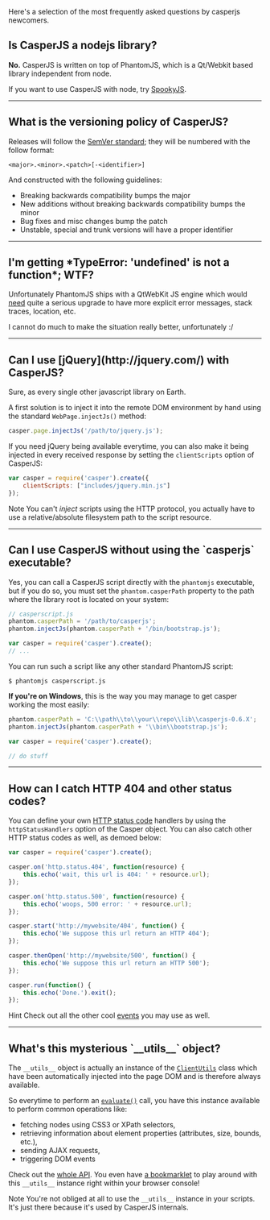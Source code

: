 Here's a selection of the most frequently asked questions by casperjs
newcomers.

<h2 id="faq-nodejs">Is CasperJS a nodejs library?</h2>

**No.** CasperJS is written on top of PhantomJS, which is a Qt/Webkit based
library independent from node.

If you want to use CasperJS with node, try [SpookyJS](https://github.com/WaterfallEngineering/SpookyJS).

* * * * *

<h2 id="faq-versioning">What is the versioning policy of CasperJS?</h2>

Releases will follow the [SemVer standard](http://semver.org/); they
will be numbered with the follow format:

```
<major>.<minor>.<patch>[-<identifier>]
```

And constructed with the following guidelines:

- Breaking backwards compatibility bumps the major
- New additions without breaking backwards compatibility bumps the minor
- Bug fixes and misc changes bump the patch
- Unstable, special and trunk versions will have a proper identifier

* * * * *

<h2 id="faq-typeerror">I'm getting *TypeError: 'undefined' is not a function*; WTF?</h2>

Unfortunately PhantomJS ships with a QtWebKit JS engine which would
[need](http://code.google.com/p/phantomjs/issues/detail?id=336) quite a
serious upgrade to have more explicit error messages, stack traces,
location, etc.

I cannot do much to make the situation really better, unfortunately :/

* * * * *

<h2 id="faq-jquery">Can I use [jQuery](http://jquery.com/) with CasperJS?</h2>

Sure, as every single other javascript library on Earth.

A first solution is to inject it into the remote DOM environment by
hand using the standard `WebPage.injectJs()` method:

```javascript
casper.page.injectJs('/path/to/jquery.js');
```

If you need jQuery being available everytime, you can also make it being
injected in every received response by setting the `clientScripts`
option of CasperJS:

```javascript
var casper = require('casper').create({
    clientScripts: ["includes/jquery.min.js"]
});
```

<span class="label label-info">Note</span>
You can't *inject* scripts using the HTTP protocol, you actually have to use
a relative/absolute filesystem path to the script resource.

* * * * *

<h2 id="faq-executable">Can I use CasperJS without using the `casperjs` executable?</h2>

Yes, you can call a CasperJS script directly with the `phantomjs`
executable, but if you do so, you must set the `phantom.casperPath`
property to the path where the library root is located on your system:

```javascript
// casperscript.js
phantom.casperPath = '/path/to/casperjs';
phantom.injectJs(phantom.casperPath + '/bin/bootstrap.js');

var casper = require('casper').create();
// ...
```

You can run such a script like any other standard PhantomJS script:

```
$ phantomjs casperscript.js
```

**If you're on Windows**, this is the way you may manage to get casper working
the most easily:

```javascript
phantom.casperPath = 'C:\\path\\to\\your\\repo\\lib\\casperjs-0.6.X';
phantom.injectJs(phantom.casperPath + '\\bin\\bootstrap.js');

var casper = require('casper').create();

// do stuff
```

* * * * *

<h2 id="faq-httpstatuses">How can I catch HTTP 404 and other status codes?</h2>

You can define your own
[HTTP status code](http://en.wikipedia.org/wiki/List_of_HTTP_status_codes)
handlers by using the `httpStatusHandlers` option of the Casper object. You can
also catch other HTTP status codes as well, as demoed below:

```javascript
var casper = require('casper').create();

casper.on('http.status.404', function(resource) {
    this.echo('wait, this url is 404: ' + resource.url);
});

casper.on('http.status.500', function(resource) {
    this.echo('woops, 500 error: ' + resource.url);
});

casper.start('http://mywebsite/404', function() {
    this.echo('We suppose this url return an HTTP 404');
});

casper.thenOpen('http://mywebsite/500', function() {
    this.echo('We suppose this url return an HTTP 500');
});

casper.run(function() {
    this.echo('Done.').exit();
});
```

<span class="label label-info">Hint</span>
Check out all the other cool [events](events-filters.html) you may use as well.

* * * * *

<h2 id="faq-utils">What's this mysterious `__utils__` object?</h2>

The `__utils__` object is actually an instance of the [`ClientUtils`](api.html#client-utils) class which
have been automatically injected into the page DOM and is therefore always available.

So everytime to perform an [`evaluate()`](api.html#casper.evaluate) call, you have this instance available
to perform common operations like:

- fetching nodes using CSS3 or XPath selectors,
- retrieving information about element properties (attributes, size, bounds, etc.),
- sending AJAX requests,
- triggering DOM events

Check out the [whole API](api.html#client-utils). You even have
[a bookmarklet](api.html#bookmarklet) to play around with this `__utils__` instance
right within your browser console!

<span class="label label-info">Note</span> You're not obliged at all to use the `__utils__`
instance in your scripts. It's just there because it's used by CasperJS internals.
